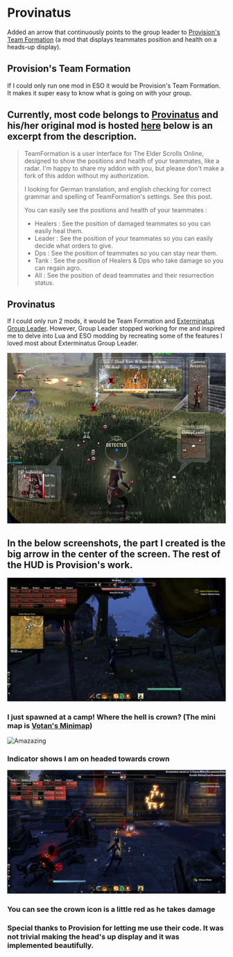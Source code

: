 # Provinatus
Added an arrow that continuously points to the group leader to [Provision's Team Formation](http://www.esoui.com/downloads/info1135-ProvisionsTeamFormation.html) (a mod that displays teammates position and health on a heads-up display).

## Provision's Team Formation
If I could only run one mod in ESO it would be Provision's Team Formation. It makes it super easy to know what is going on with your group. 

## Currently, most code belongs to [Provinatus](http://www.esoui.com/forums/member.php?action=getinfo&userid=18354) and his/her original mod is hosted [here](http://www.esoui.com/downloads/info1135-ProvisionsTeamFormation.html) below is an excerpt from the description.
>TeamFormation is a user Interface for The Elder Scrolls Online, designed to show the positions and health of your teammates, like a radar. I'm happy to share my addon with you, but please don't make a fork of this addon without my authorization.
>
>I looking for German translation, and english checking for correct grammar and spelling of TeamFormation's settings. See this post.
>
>You can easily see the positions and health of your teammates :
>
>- Healers : See the position of damaged teammates so you can easily heal them.
>- Leader : See the position of your teammates so you can easily decide what orders to give.
>- Dps : See the position of teammates so you can stay near them.
>- Tank : See the position of Healers & Dps who take damage so you can regain agro.
>- All : See the position of dead teammates and their resurrection status.


## Provinatus
If I could only run 2 mods, it would be Team Formation and [Exterminatus Group Leader](http://www.esoui.com/downloads/info329-0.1.html). However, Group Leader stopped working for me and inspired me to delve into Lua and ESO modding by recreating some of the features I loved most about Exterminatus Group Leader.

![Provision's Team Formation in action](images/full-size-images/TF_low.jpg) 

## In the below screenshots, the part I created is the big arrow in the center of the screen. The rest of the HUD is Provision's work.

![Such wow!](images/full-size-images/res-at-camp.png)
### I just spawned at a camp! Where the hell is crown? (The mini map is [Votan's Minimap](http://www.esoui.com/downloads/info1399-VotansMinimap.html))

![Amazazing](images/full-size-images/follow-crown.png)
### Indicator shows I am on headed towards crown

![Oh no! Crown is hurt!](images/full-size-images/crown-hurt.png)
### You can see the crown icon is a little red as he takes damage

### Special thanks to Provision for letting me use their code. It was not trivial making the head's up display and it was implemented beautifully.
